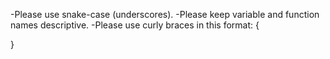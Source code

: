 -Please use snake-case (underscores).
-Please keep variable and function names descriptive.
-Please use curly braces in this format:
{

}
